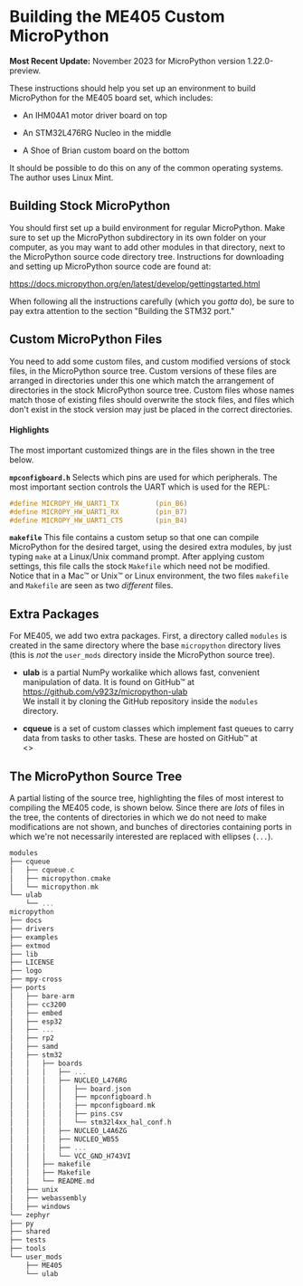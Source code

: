 # Building the ME405 Custom MicroPython
**Most Recent Update:** November 2023 for MicroPython version 
1.22.0-preview.

These instructions should help you set up an environment to build MicroPython for
the ME405 board set, which includes:

* An IHM04A1 motor driver board on top

* An STM32L476RG Nucleo in the middle

* A Shoe of Brian custom board on the bottom

It should be possible to do this on any of the common operating systems. 
The author uses Linux Mint. 

## Building Stock MicroPython
You should first set up a build environment for regular MicroPython. 
Make sure to set up the MicroPython subdirectory in its own folder on
your computer, as you may want to add other modules in that directory,
next to the MicroPython source code directory tree. 
Instructions for downloading and setting up MicroPython source code 
are found at:

<https://docs.micropython.org/en/latest/develop/gettingstarted.html>

When following all the instructions carefully (which you _gotta_ do), 
be sure to pay extra attention to the section "Building the STM32 port."

## Custom MicroPython Files
You need to add some custom files, and custom modified versions of 
stock files, in the MicroPython source tree.  Custom versions of these
files are arranged in directories under this one which match the
arrangement of directories in the stock MicroPython source tree.
Custom files whose names match those of existing files should overwrite
the stock files, and files which don't exist in the stock version may
just be placed in the correct directories. 

#### Highlights
The most important customized things are in the files shown in the tree 
below. 

**`mpconfigboard.h`** Selects which pins are used for which peripherals.
The most important section controls the UART which is used for the REPL:

```c
#define MICROPY_HW_UART1_TX         (pin_B6)
#define MICROPY_HW_UART1_RX         (pin_B7)
#define MICROPY_HW_UART1_CTS        (pin_B4)
```

**`makefile`** This file contains a custom setup so that one can compile
MicroPython for the desired target, using the desired extra modules, 
by just typing `make` at a Linux/Unix command prompt.  After applying
custom settings, this file calls the stock `Makefile` which need not
be modified.  Notice that in a Mac&trade; or Unix&trade; or Linux environment,
the two files `makefile` and `Makefile` are seen as two _different_
files. 


## Extra Packages
For ME405, we add two extra packages.  First, a directory called `modules`
is created in the same directory where the base `micropython` directory lives 
(this is _not_ the `user_mods` directory inside the MicroPython source tree).

* **ulab** is a partial NumPy workalike which allows fast, convenient
  manipulation of data. It is found on GitHub&trade; at  
  <https://github.com/v923z/micropython-ulab>  
  We install it by cloning the GitHub repository inside the `modules` 
  directory.

* **cqueue** is a set of custom classes which implement fast queues to carry
  data from tasks to other tasks.  These are hosted on GitHub&trade; at  
  <>

## The MicroPython Source Tree
A partial listing of the source tree, highlighting the files of most 
interest to compiling the ME405 code, is shown below.  Since there are
_lots_ of files in the tree, the contents of directories in which we do
not need to make modifications are not shown, and bunches of directories
containing ports in which we're not necessarily interested are replaced
with ellipses (`...`).

```c
modules
├── cqueue
│   ├── cqueue.c
│   ├── micropython.cmake
│   └── micropython.mk
└── ulab
    └── ...
micropython
├── docs
├── drivers
├── examples
├── extmod
├── lib
├── LICENSE
├── logo
├── mpy-cross
├── ports
│   ├── bare-arm
│   ├── cc3200
│   ├── embed
│   ├── esp32
│   ├── ...
│   ├── rp2
│   ├── samd
│   ├── stm32
│   │   ├── boards
│   │   │   ├── ...
│   │   │   ├── NUCLEO_L476RG
│   │   │   │   ├── board.json
│   │   │   │   ├── mpconfigboard.h
│   │   │   │   ├── mpconfigboard.mk
│   │   │   │   ├── pins.csv
│   │   │   │   └── stm32l4xx_hal_conf.h
│   │   │   ├── NUCLEO_L4A6ZG
│   │   │   ├── NUCLEO_WB55
│   │   │   ├── ...
│   │   │   └── VCC_GND_H743VI
│   │   ├── makefile
│   │   ├── Makefile
│   │   └── README.md
│   ├── unix
│   ├── webassembly
│   ├── windows
└── zephyr
├── py
├── shared
├── tests
├── tools
└── user_mods
    ├── ME405
    └── ulab

```
